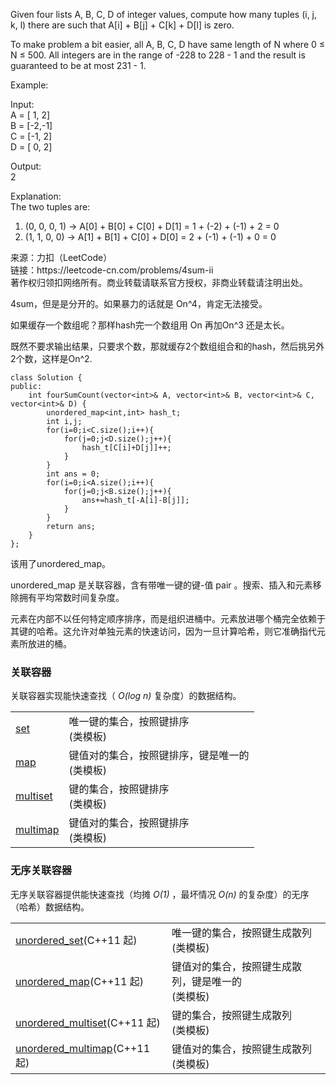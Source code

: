 <!-- wp:paragraph -->
<p>Given four lists A, B, C, D of integer values, compute how many tuples (i, j, k, l) there are such that A[i] + B[j] + C[k] + D[l] is zero.</p>
<!-- /wp:paragraph -->

<!-- wp:paragraph -->
<p>To make problem a bit easier, all A, B, C, D have same length of N where 0 ≤ N ≤ 500. All integers are in the range of -228 to 228 - 1 and the result is guaranteed to be at most 231 - 1.</p>
<!-- /wp:paragraph -->

<!-- wp:paragraph -->
<p>Example:</p>
<!-- /wp:paragraph -->

<!-- wp:paragraph -->
<p>Input:<br>
A = [ 1, 2]<br>
B = [-2,-1]<br>
C = [-1, 2]<br>
D = [ 0, 2]</p>
<!-- /wp:paragraph -->

<!-- wp:paragraph -->
<p>Output:<br>
2</p>
<!-- /wp:paragraph -->

<!-- wp:paragraph -->
<p>Explanation:<br>
The two tuples are:</p>
<!-- /wp:paragraph -->

<!-- wp:list {"ordered":true} -->
<ol><li>(0, 0, 0, 1) -&gt; A[0] + B[0] + C[0] + D[1] = 1 + (-2) + (-1) + 2 = 0</li><li>(1, 1, 0, 0) -&gt; A[1] + B[1] + C[0] + D[0] = 2 + (-1) + (-1) + 0 = 0</li></ol>
<!-- /wp:list -->

<!-- wp:paragraph -->
<p>来源：力扣（LeetCode）<br> 链接：https://leetcode-cn.com/problems/4sum-ii<br> 著作权归领扣网络所有。商业转载请联系官方授权，非商业转载请注明出处。</p>
<!-- /wp:paragraph -->

<!-- wp:paragraph -->
<p></p>
<!-- /wp:paragraph -->

<!-- wp:paragraph -->
<p>4sum，但是是分开的。如果暴力的话就是 On^4，肯定无法接受。</p>
<!-- /wp:paragraph -->

<!-- wp:paragraph -->
<p>如果缓存一个数组呢？那样hash完一个数组用 On 再加On^3 还是太长。</p>
<!-- /wp:paragraph -->

<!-- wp:paragraph -->
<p>既然不要求输出结果，只要求个数，那就缓存2个数组组合和的hash，然后挑另外2个数，这样是On^2.</p>
<!-- /wp:paragraph -->

<!-- wp:code -->
<pre class="wp-block-code"><code>class Solution {
public:
    int fourSumCount(vector&lt;int>&amp; A, vector&lt;int>&amp; B, vector&lt;int>&amp; C, vector&lt;int>&amp; D) {
        unordered_map&lt;int,int> hash_t;
        int i,j;
        for(i=0;i&lt;C.size();i++){
            for(j=0;j&lt;D.size();j++){
                hash_t[C[i]+D[j]]++;
            }
        }
        int ans = 0;
        for(i=0;i&lt;A.size();i++){
            for(j=0;j&lt;B.size();j++){
                ans+=hash_t[-A[i]-B[j]];
            }
        }
        return ans;
    }
};</code></pre>
<!-- /wp:code -->

<!-- wp:paragraph -->
<p>该用了unordered_map。</p>
<!-- /wp:paragraph -->

<!-- wp:paragraph -->
<p>unordered_map 是关联容器，含有带唯一键的键-值 pair 。搜索、插入和元素移除拥有平均常数时间复杂度。</p>
<!-- /wp:paragraph -->

<!-- wp:paragraph -->
<p>元素在内部不以任何特定顺序排序，而是组织进桶中。元素放进哪个桶完全依赖于其键的哈希。这允许对单独元素的快速访问，因为一旦计算哈希，则它准确指代元素所放进的桶。</p>
<!-- /wp:paragraph -->

<!-- wp:heading {"level":3} -->
<h3>关联容器</h3>
<!-- /wp:heading -->

<!-- wp:paragraph -->
<p>关联容器实现能快速查找（&nbsp;<em>O(log n)</em>&nbsp;复杂度）的数据结构。</p>
<!-- /wp:paragraph -->

<!-- wp:table -->
<table class="wp-block-table"><tbody><tr><td><a href="https://zh.cppreference.com/w/cpp/container/set">set</a></td><td>唯一键的集合，按照键排序<br>(类模板)</td></tr><tr><td><a href="https://zh.cppreference.com/w/cpp/container/map">map</a></td><td>键值对的集合，按照键排序，键是唯一的<br>(类模板)</td></tr><tr><td><a href="https://zh.cppreference.com/w/cpp/container/multiset">multiset</a></td><td>键的集合，按照键排序<br>(类模板)</td></tr><tr><td><a href="https://zh.cppreference.com/w/cpp/container/multimap">multimap</a></td><td>键值对的集合，按照键排序<br>(类模板)</td></tr></tbody></table>
<!-- /wp:table -->

<!-- wp:heading {"level":3} -->
<h3>无序关联容器</h3>
<!-- /wp:heading -->

<!-- wp:paragraph -->
<p>无序关联容器提供能快速查找（均摊&nbsp;<em>O(1)</em>&nbsp;，最坏情况&nbsp;<em>O(n)</em>&nbsp;的复杂度）的无序（哈希）数据结构。</p>
<!-- /wp:paragraph -->

<!-- wp:table -->
<table class="wp-block-table"><tbody><tr><td><a href="https://zh.cppreference.com/w/cpp/container/unordered_set">unordered_set</a>(C++11 起)</td><td>唯一键的集合，按照键生成散列<br>(类模板)</td></tr><tr><td><a href="https://zh.cppreference.com/w/cpp/container/unordered_map">unordered_map</a>(C++11 起)</td><td>键值对的集合，按照键生成散列，键是唯一的<br>(类模板)</td></tr><tr><td><a href="https://zh.cppreference.com/w/cpp/container/unordered_multiset">unordered_multiset</a>(C++11 起)</td><td>键的集合，按照键生成散列<br>(类模板)</td></tr><tr><td><a href="https://zh.cppreference.com/w/cpp/container/unordered_multimap">unordered_multimap</a>(C++11 起)</td><td>键值对的集合，按照键生成散列<br>(类模板)</td></tr></tbody></table>
<!-- /wp:table -->
